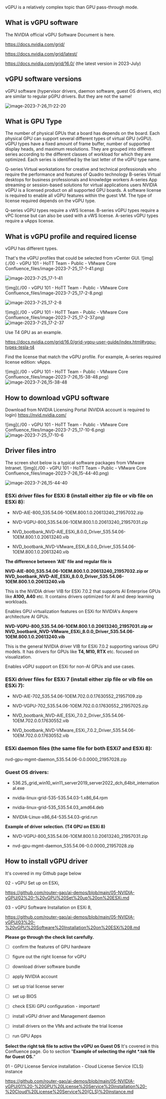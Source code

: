 
vGPU is a relatively complex topic than GPU pass-through mode.

## What is vGPU software

The NVIDIA official vGPU Software Document is here.

https://docs.nvidia.com/grid/

https://docs.nvidia.com/grid/latest/

https://docs.nvidia.com/grid/16.0/ (the latest version in 2023-July)

## vGPU software versions

vGPU software (hypervisor drivers, daemon software, guest OS drivers, etc) are similar to regular pGPU drivers. But they are not the same!


![image-2023-7-26_11-22-20](https://github.com/router-gao/ai-demos/assets/144886373/8fe1f327-02c0-40d4-b69c-522e752f91ea)



## What is GPU Type

The number of physical GPUs that a board has depends on the board. Each physical GPU can support several different types of virtual GPU (vGPU). vGPU types have a fixed amount of frame buffer, number of supported display heads, and maximum resolutions. They are grouped into different series according to the different classes of workload for which they are optimized. Each series is identified by the last letter of the vGPU type name.

Q-series	Virtual workstations for creative and technical professionals who require the performance and features of Quadro technology
B-series	Virtual desktops for business professionals and knowledge workers
A-series	App streaming or session-based solutions for virtual applications users
NVIDIA vGPU is a licensed product on all supported GPU boards. A software license is required to enable all vGPU features within the guest VM. The type of license required depends on the vGPU type.

Q-series vGPU types require a vWS license.
B-series vGPU types require a vPC license but can also be used with a vWS license.
A-series vGPU types require a vApps license.

## What is vGPU profile and required license

vGPU has different types.

That's the vGPU profiles that could be selected from vCenter GUI.
![img](./00 - vGPU 101 - HoTT Team - Public - VMware Core Confluence_files/image-2023-7-25_17-1-41.png)

![image-2023-7-25_17-1-41](https://github.com/router-gao/ai-demos/assets/144886373/c95a85f0-02d0-491b-bb6c-61a00f3c4c86)

![img](./00 - vGPU 101 - HoTT Team - Public - VMware Core Confluence_files/image-2023-7-25_17-2-8.png) 

![image-2023-7-25_17-2-8](https://github.com/router-gao/ai-demos/assets/144886373/1432b98d-11fc-480b-a7e1-eecca76e9ce7)

![img](./00 - vGPU 101 - HoTT Team - Public - VMware Core Confluence_files/image-2023-7-25_17-2-37.png)
![image-2023-7-25_17-2-37](https://github.com/router-gao/ai-demos/assets/144886373/3c4f7130-8416-414e-a48a-6dca72006e3f)

 

Use T4 GPU as an example.

https://docs.nvidia.com/grid/16.0/grid-vgpu-user-guide/index.html#vgpu-types-tesla-t4

Find the license that match the vGPU profile. For example, A-series required license edition: vApps.

![img](./00 - vGPU 101 - HoTT Team - Public - VMware Core Confluence_files/image-2023-7-26_15-38-48.png)
![image-2023-7-26_15-38-48](https://github.com/router-gao/ai-demos/assets/144886373/679c3c62-0af7-403d-aaec-cc28c7a00446)

## How to download vGPU software


Download from NVIDIA Licensing Portal (NVIDIA account is required to login)
https://nvid.nvidia.com/

![img](./00 - vGPU 101 - HoTT Team - Public - VMware Core Confluence_files/image-2023-7-25_17-10-6.png)
![image-2023-7-25_17-10-6](https://github.com/router-gao/ai-demos/assets/144886373/295cd1f7-6d7b-4d6f-ab7d-5553153931be)



## Driver files intro

The screen shot below is a typical software packages from VMware Intranet.
![img](./00 - vGPU 101 - HoTT Team - Public - VMware Core Confluence_files/image-2023-7-26_15-44-40.png)

![image-2023-7-26_15-44-40](https://github.com/router-gao/ai-demos/assets/144886373/f3df18ad-2768-483e-900b-c8ccd0e22465)

### ESXi driver files for ESXi 8 (install either zip file or vib file on ESXi 8):

- NVD-AIE-800_535.54.06-1OEM.800.1.0.20613240_21957032.zip
- NVD-VGPU-800_535.54.06-1OEM.800.1.0.20613240_21957031.zip

- NVD_bootbank_NVD-AIE_ESXi_8.0.0_Driver_535.54.06-1OEM.800.1.0.20613240.vib

- NVD_bootbank_NVD-VMware_ESXi_8.0.0_Driver_535.54.06-1OEM.800.1.0.20613240.vib




**The difference between 'AIE' file and regular file is**

**NVD-AIE-800_535.54.06-1OEM.800.1.0.20613240_21957032.zip or NVD_bootbank_NVD-AIE_ESXi_8.0.0_Driver_535.54.06-1OEM.800.1.0.20613240.vib**

This is the NVIDIA driver VIB for ESXi 7.0.2 that supports AI Enterprise GPUs like **A100, A40** etc. It contains drivers optimized for AI and deep learning workloads.

Enables GPU virtualization features on ESXi for NVIDIA's Ampere architecture AI GPUs.

**NVD-VGPU-800_535.54.06-1OEM.800.1.0.20613240_21957031.zip or NVD_bootbank_NVD-VMware_ESXi_8.0.0_Driver_535.54.06-1OEM.800.1.0.20613240.vib**

This is the general NVIDIA driver VIB for ESXi 7.0.2 supporting various GPU models. It has drivers for GPUs like **T4, M10, RTX** etc. focused on visualization.

Enables vGPU support on ESXi for non-AI GPUs and use cases.

### ESXi driver files for ESXi 7 (install either zip file or vib file on ESXi 7):

- NVD-AIE-702_535.54.06-1OEM.702.0.0.17630552_21957109.zip
- NVD-VGPU-702_535.54.06-1OEM.702.0.0.17630552_21957025.zip

- NVD_bootbank_NVD-AIE_ESXi_7.0.2_Driver_535.54.06-1OEM.702.0.0.17630552.vib

- NVD_bootbank_NVD-VMware_ESXi_7.0.2_Driver_535.54.06-1OEM.702.0.0.17630552.vib


### ESXi daemon files (the same file for both ESXi7 and ESXi 8):

nvd-gpu-mgmt-daemon_535.54.06-0.0.0000_21957028.zip

### Guest OS drivers:

- 536.25_grid_win10_win11_server2019_server2022_dch_64bit_international.exe
- nvidia-linux-grid-535-535.54.03-1.x86_64.rpm

- nvidia-linux-grid-535_535.54.03_amd64.deb

- NVIDIA-Linux-x86_64-535.54.03-grid.run


**Example of driver selection. (T4 GPU on ESXi 8)**

- NVD-VGPU-800_535.54.06-1OEM.800.1.0.20613240_21957031.zip

- nvd-gpu-mgmt-daemon_535.54.06-0.0.0000_21957028.zip

  

## How to install vGPU driver

It's covered in my Github page below

02 - vGPU Set up on ESXi, 

https://github.com/router-gao/ai-demos/blob/main/05-NVIDIA-vGPU/02%20-%20vGPU%20Set%20up%20on%20ESXi.md

03 - vGPU Software Installation on ESXi 8, 

https://github.com/router-gao/ai-demos/blob/main/05-NVIDIA-vGPU/03%20-%20vGPU%20Software%20Installation%20on%20ESXi%208.md

**Please go through the check list carefully.**

- [ ] confirm the features of GPU hardware

- [ ] figure out the right license for vGPU
- [ ] download driver software bundle
- [ ] apply NVIDIA account
- [ ] set up trial license server
- [ ] set up BIOS
- [ ] check ESXi GPU configuration - important!
- [ ] install vGPU driver and Management daemon
- [ ] install drivers on the VMs and activate the trial license
- [ ] run GPU Apps

**Select the right tok file to active the vGPU on Guest OS**
It's covered in this Confluence page. Go to section "**Example of selecting the right *.tok file for Guest OS.**"

01 - GPU License Service installation - Cloud License Service (CLS) instance

https://github.com/router-gao/ai-demos/blob/main/05-NVIDIA-vGPU/01%20-%20GPU%20License%20Service%20installation%20-%20Cloud%20License%20Service%20(CLS)%20instance.md







